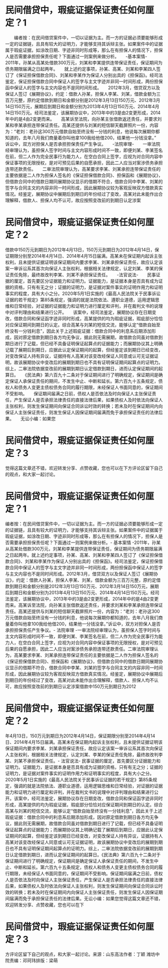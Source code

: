 # 民间借贷中，瑕疵证据保证责任如何厘定？1

　　编者按：在民间借贷案件中，一切以证据为主。而一方的证据必须要能够形成一定的证据链，且具有较大的证明力，才能够支持其诉辩主张。如果案件中的证据属于瑕疵证据，如涂改日期、字迹非同时形成等，那么在有担保人的情况下，担保人是否需要承担担保责任呢？下面通过一则案例来做分析。　　-基本案情-　　2011年，孙某从高某处借款300万元，刘某和李某提供连带保证责任，保证期间为债务期限届满之日起两年。　　就上述约定事项，孙某、高某、刘某和李某四人签订了《保证担保借款合同》、刘某和李某作为保证人分别出具的《担保函》。经司法鉴定，保证担保借款合同中保证人的签字与主文字迹并非同一时间形成，两份担保函中保证人的签字与主文内容也不是同时间形成。　　2012年3月，借贷双方以及保证人签订《展期协议》，约定：借款人孙某，担保人李某、刘某，借款金额为三百万元整，原约定借款到期日和金额分别是2012年3月13日150万元、2012年3月14日150万元，展期后到期日和金额分别为2013年4月13日150万元、2014年4月14日150万元。经司法鉴定，该展期协议中，2013年中的3是由2变更形成，2014年中的是4由2变更而来。　　高某诉至法院，向孙某主张借款返还责任，并要求刘某和李某承担连带保证责任。高某还提供与刘某的短信聊天截屏照片一份，内容为：“老刘：老孙这300万元借款自始至终没有一分钱的利息，他说每次展期你都知道的，去年八月我们商量着你叫他拿100我给他借200，结果他一分钱没拿。”　　诉讼中，双方对担保人是否承担担保责任产生争议。　　-法院审理-　　一审法院经审理认为，虽担保人签字时间与主文内容形成时间不一致，即便刘某、李某签名在前，但二人作为完全民事行为能力人，在空白合同上签字，应视为对合同内容中保证事项的无限授权，是对可预见后果的自愿承担，因此二人应当对案涉债务承担连带还款责任。　　二审法院审理认为，高某要求李某、刘某承担连带保证责任的主要依据是二人作为担保人签名的《保证担保借款合同》、担保函和《展期协议》，但借款合同中的借款日期同展期协议显示的借期不符合，借款合同中李某、刘某的签字与合同主文的内容非同一时间形成，因此展期协议较为客观反映双方借款真实情况。经鉴定，展期协议中展期后到期日的年份经过了变改，高某对此未能作出合理解释，借款人、担保人均不认可，故应按照变改前的到期日认定涉案

# 民间借贷中，瑕疵证据保证责任如何厘定？2

借款中150万元到期日为2012年4月13日，150万元到期日为2012年4月14日，保证期限分别至2014年4月14日、2014年4月15日届满。高某未在保证期内起诉主张权利，且未提供证据证明该保证期间内要求李某、刘某承担保证责任，故应认定该案一审诉讼系其首次向保证人主张权利，根据相关法律规定，认定刘某、李某的保证责任免除，最终故改判李某、刘某不承担保证责任。　　-法官说法-　　民事证据的厘定，首先要区分证据能力和证明力。证据能力，是证据本身是否具有成为证据的资格，只有有无之分；证据的证明力，是证据对案件事实的证明作用力和证明事实的程度，具有大小之分。2020年5月1日实施的《最高人民法院关于民事诉讼证据的若干规定》第85条规定，强调的就是法院依法、遵职业道德，运用逻辑思维和日常经验，对证据的证据能力和证明力进行厘定和评判，并在裁判文书的说理中对评判理由和结果进行公开。　　该案中，经司法鉴定，展期协议存在日期变改，借款合同和保证函字迹非同时形成，高某提供的均为瑕疵证据，瑕疵部分恰恰对应保证期间到期日的认定。综合高某与刘某的短信交流，能够认定“借款自始至终没有一分钱利息”，因此关于上述瑕疵证据：借款合同中的利息系后期添加形成，因对原定借款到期日各方均无争议，据此则无需展期，故借款合同虽对借款到期日进行了记载，但已经不具备证明保证起算点的证据能力；而展期协议其上明确记载了展期后到期日，应据此认定保证期间的起算，但经鉴定该到期日已经变改，对变改保证人持有异议，证据持有人高某对该变改经保证人同意或认可无证据证明，故该展期协议中变改后的展期到期日也不具有证明保证期间起算点的证明力。　　综上，二审法院依据变改前的展期到期日认定借款到期日，进而认定保证期间的起算日。　　《民法典》第六百九十二条对于保证期间进行了明确规定，保证期间是确定保证人承保证责任的期间，不发生中止、中断和延长。第六百九十五条规定，债权人和债务人变更主债权债务合同的履行期限，未经保证人书面同意的，保证期间不受影响。　　保证期间届满之日前，债权人是否依法及时向保证人主张保证责任，产生保证人是否承担法律责任的直接法律后果，如果债权人及时依法向保证人主张权利，则发生保证期间向保证合同诉讼时效的转换；若未及时在保证期间内向保证人主张保证责任，则发生保证人因保证期间届满而免于承担保证责任的法律后果。　　无讼小编：如果您

# 民间借贷中，瑕疵证据保证责任如何厘定？3

觉得这篇文章还不错，欢迎转发分享、点赞收藏，您也可以在下方评论区留下自己的观点，和大家一起讨论。

# 民间借贷中，瑕疵证据保证责任如何厘定？1

编者按：在民间借贷案件中，一切以证据为主。而一方的证据必须要能够形成一定的证据链，且具有较大的证明力，才能够支持其诉辩主张。如果案件中的证据属于瑕疵证据，如涂改日期、字迹非同时形成等，那么在有担保人的情况下，担保人是否需要承担担保责任呢？下面通过一则案例来做分析。- 基本案情 -2011年，孙某从高某处借款300万元，刘某和李某提供连带保证责任，保证期间为债务期限届满之日起两年。就上述约定事项，孙某、高某、刘某和李某四人签订了《保证担保借款合同》、刘某和李某作为保证人分别出具的《担保函》。经司法鉴定，保证担保借款合同中保证人的签字与主文字迹并非同一时间形成，两份担保函中保证人的签字与主文内容也不是同时间形成。2012年3月，借贷双方以及保证人签订《展期协议》，约定：借款人孙某，担保人李某、刘某，借款金额为三百万元整，原约定借款到期日和金额分别是2012年3月13日150万元、2012年3月14日150万元，展期后到期日和金额分别为2013年4月13日150万元、2014年4月14日150万元。经司法鉴定，该展期协议中，2013年中的3是由2变更形成，2014年中的是4由2变更而来。高某诉至法院，向孙某主张借款返还责任，并要求刘某和李某承担连带保证责任。高某还提供与刘某的短信聊天截屏照片一份，内容为：“老刘：老孙这300万元借款自始至终没有一分钱的利息，他说每次展期你都知道的，去年八月我们商量着你叫他拿100我给他借200，结果他一分钱没拿。”诉讼中，双方对担保人是否承担担保责任产生争议。- 法院审理 -一审法院经审理认为，虽担保人签字时间与主文内容形成时间不一致，即便刘某、李某签名在前，但二人作为完全民事行为能力人，在空白合同上签字，应视为对合同内容中保证事项的无限授权，是对可预见后果的自愿承担，因此二人应当对案涉债务承担连带还款责任。二审法院审理认为，高某要求李某、刘某承担连带保证责任的主要依据是二人作为担保人签名的《保证担保借款合同》、担保函和《展期协议》，但借款合同中的借款日期同展期协议显示的借期不符合，借款合同中李某、刘某的签字与合同主文的内容非同一时间形成，因此展期协议较为客观反映双方借款真实情况。经鉴定，展期协议中展期后到期日的年份经过了变改，高某对此未能作出合理解释，借款人、担保人均不认可，故应按照变改前的到期日认定涉案借款中150万元到期日为2012

# 民间借贷中，瑕疵证据保证责任如何厘定？2

年4月13日，150万元到期日为2012年4月14日，保证期限分别至2014年4月14日、2014年4月15日届满。高某未在保证期内起诉主张权利，且未提供证据证明该保证期间内要求李某、刘某承担保证责任，故应认定该案一审诉讼系其首次向保证人主张权利，根据相关法律规定，认定刘某、李某的保证责任免除，最终故改判李某、刘某不承担保证责任。- 法官说法- 民事证据的厘定，首先要区分证据能力和证明力。证据能力，是证据本身是否具有成为证据的资格，只有有无之分；证据的证明力，是证据对案件事实的证明作用力和证明事实的程度，具有大小之分。2020年5月1日实施的《最高人民法院关于民事诉讼证据的若干规定》第85条规定，强调的就是法院依法、遵职业道德，运用逻辑思维和日常经验，对证据的证据能力和证明力进行厘定和评判，并在裁判文书的说理中对评判理由和结果进行公开。该案中，经司法鉴定，展期协议存在日期变改，借款合同和保证函字迹非同时形成，高某提供的均为瑕疵证据，瑕疵部分恰恰对应保证期间到期日的认定。综合高某与刘某的短信交流，能够认定“借款自始至终没有一分钱利息”，因此关于上述瑕疵证据：借款合同中的利息系后期添加形成，因对原定借款到期日各方均无争议，据此则无需展期，故借款合同虽对借款到期日进行了记载，但已经不具备证明保证起算点的证据能力；而展期协议其上明确记载了展期后到期日，应据此认定保证期间的起算，但经鉴定该到期日已经变改，对变改保证人持有异议，证据持有人高某对该变改经保证人同意或认可无证据证明，故该展期协议中变改后的展期到期日也不具有证明保证期间起算点的证明力。综上，二审法院依据变改前的展期到期日认定借款到期日，进而认定保证期间的起算日。《民法典》第六百九十二条对于保证期间进行了明确规定，保证期间是确定保证人承保证责任的期间，不发生中止、中断和延长。第六百九十五条规定，债权人和债务人变更主债权债务合同的履行期限，未经保证人书面同意的，保证期间不受影响。保证期间届满之日前，债权人是否依法及时向保证人主张保证责任，产生保证人是否承担法律责任的直接法律后果，如果债权人及时依法向保证人主张权利，则发生保证期间向保证合同诉讼时效的转换；若未及时在保证期间内向保证人主张保证责任，则发生保证人因保证期间届满而免于承担保证责任的法律后果。无讼小编：如果您觉得这篇文章还不错，欢迎转发分享、点赞收藏，您也可以在下

# 民间借贷中，瑕疵证据保证责任如何厘定？3

方评论区留下自己的观点，和大家一起讨论。来源：山东高法作者：丁颖 潍坊中院责编：邓珂玮排版：梁萌

